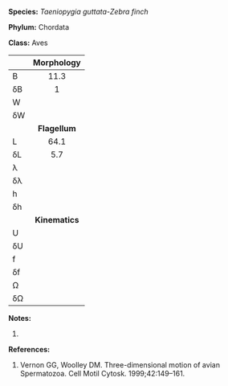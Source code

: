 **Species:** *Taeniopygia guttata-Zebra finch*

**Phylum:** Chordata

**Class:** Aves

|    | **Morphology** |
|:-- | :------------: |
| B  | 11.3 |
| δB | 1 |
| W  |  |
| δW |  |
|    | **Flagellum** |
| L  | 64.1 |
| δL | 5.7 |
| λ  |  |
| δλ |  |
| h  |  |
| δh |  |
|    | **Kinematics** |
| U  |  |
| δU |  |
| f  |  |
| δf |  |
| Ω  |  |
| δΩ |  |

**Notes:**

1.

**References:**

1. Vernon GG, Woolley DM.  Three-dimensional motion of avian Spermatozoa.  Cell Motil Cytosk. 1999;42:149–161.
